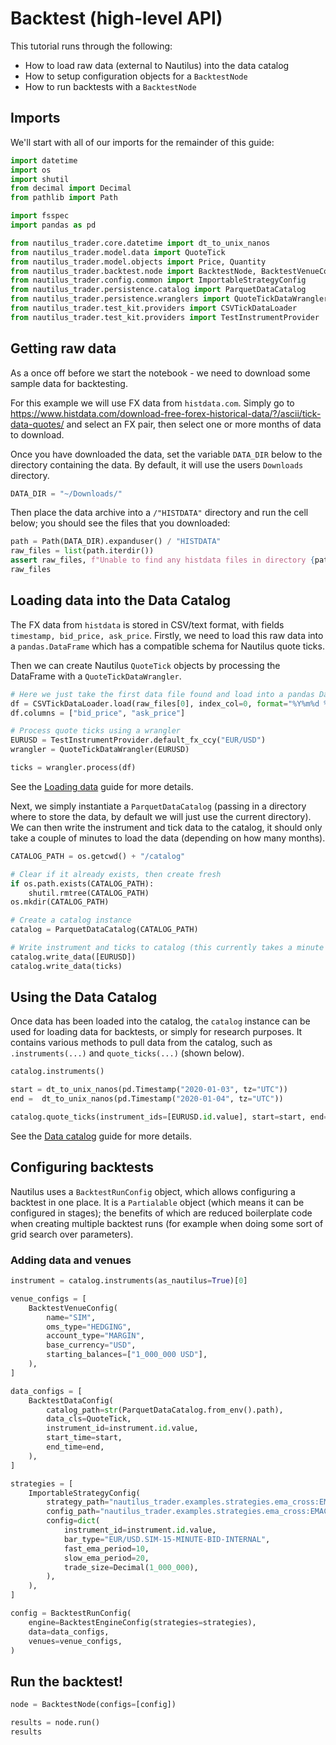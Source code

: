 # Backtest (high-level API)

This tutorial runs through the following: 
- How to load raw data (external to Nautilus) into the data catalog
- How to setup configuration objects for a `BacktestNode`
- How to run backtests with a  `BacktestNode`

## Imports

We'll start with all of our imports for the remainder of this guide:

```python
import datetime
import os
import shutil
from decimal import Decimal
from pathlib import Path

import fsspec
import pandas as pd

from nautilus_trader.core.datetime import dt_to_unix_nanos
from nautilus_trader.model.data import QuoteTick
from nautilus_trader.model.objects import Price, Quantity
from nautilus_trader.backtest.node import BacktestNode, BacktestVenueConfig, BacktestDataConfig, BacktestRunConfig, BacktestEngineConfig
from nautilus_trader.config.common import ImportableStrategyConfig
from nautilus_trader.persistence.catalog import ParquetDataCatalog
from nautilus_trader.persistence.wranglers import QuoteTickDataWrangler
from nautilus_trader.test_kit.providers import CSVTickDataLoader
from nautilus_trader.test_kit.providers import TestInstrumentProvider
```

## Getting raw data

As a once off before we start the notebook - we need to download some sample data for backtesting.

For this example we will use FX data from `histdata.com`. Simply go to https://www.histdata.com/download-free-forex-historical-data/?/ascii/tick-data-quotes/ and select an FX pair, then select one or more months of data to download.

Once you have downloaded the data, set the variable `DATA_DIR` below to the directory containing the data. By default, it will use the users `Downloads` directory.
<!-- #endregion -->

```python
DATA_DIR = "~/Downloads/"
```

Then place the data archive into a `/"HISTDATA"` directory and run the cell below; you should see the files that you downloaded:

```python
path = Path(DATA_DIR).expanduser() / "HISTDATA"
raw_files = list(path.iterdir())
assert raw_files, f"Unable to find any histdata files in directory {path}"
raw_files
```

## Loading data into the Data Catalog

The FX data from `histdata` is stored in CSV/text format, with fields `timestamp, bid_price, ask_price`.
Firstly, we need to load this raw data into a `pandas.DataFrame` which has a compatible schema for Nautilus quote ticks.

Then we can create Nautilus `QuoteTick` objects by processing the DataFrame with a `QuoteTickDataWrangler`.

```python
# Here we just take the first data file found and load into a pandas DataFrame
df = CSVTickDataLoader.load(raw_files[0], index_col=0, format="%Y%m%d %H%M%S%f")
df.columns = ["bid_price", "ask_price"]

# Process quote ticks using a wrangler
EURUSD = TestInstrumentProvider.default_fx_ccy("EUR/USD")
wrangler = QuoteTickDataWrangler(EURUSD)

ticks = wrangler.process(df)
```

See the [Loading data](../concepts/data) guide for more details.

Next, we simply instantiate a `ParquetDataCatalog` (passing in a directory where to store the data, by default we will just use the current directory).
We can then write the instrument and tick data to the catalog, it should only take a couple of minutes to load the data (depending on how many months).

```python
CATALOG_PATH = os.getcwd() + "/catalog"

# Clear if it already exists, then create fresh
if os.path.exists(CATALOG_PATH):
    shutil.rmtree(CATALOG_PATH)
os.mkdir(CATALOG_PATH)

# Create a catalog instance
catalog = ParquetDataCatalog(CATALOG_PATH)
```

```python
# Write instrument and ticks to catalog (this currently takes a minute - investigating)
catalog.write_data([EURUSD])
catalog.write_data(ticks)
```

## Using the Data Catalog 

Once data has been loaded into the catalog, the `catalog` instance can be used for loading data for backtests, or simply for research purposes. 
It contains various methods to pull data from the catalog, such as `.instruments(...)` and `quote_ticks(...)` (shown below).

```python
catalog.instruments()
```

```python
start = dt_to_unix_nanos(pd.Timestamp("2020-01-03", tz="UTC"))
end =  dt_to_unix_nanos(pd.Timestamp("2020-01-04", tz="UTC"))

catalog.quote_ticks(instrument_ids=[EURUSD.id.value], start=start, end=end)
```

See the [Data catalog](../concepts/data) guide for more details.

## Configuring backtests

Nautilus uses a `BacktestRunConfig` object, which allows configuring a backtest in one place. It is a `Partialable` object (which means it can be configured in stages); the benefits of which are reduced boilerplate code when creating multiple backtest runs (for example when doing some sort of grid search over parameters).

### Adding data and venues

```python
instrument = catalog.instruments(as_nautilus=True)[0]

venue_configs = [
    BacktestVenueConfig(
        name="SIM",
        oms_type="HEDGING",
        account_type="MARGIN",
        base_currency="USD",
        starting_balances=["1_000_000 USD"],
    ),
]

data_configs = [
    BacktestDataConfig(
        catalog_path=str(ParquetDataCatalog.from_env().path),
        data_cls=QuoteTick,
        instrument_id=instrument.id.value,
        start_time=start,
        end_time=end,
    ),
]

strategies = [
    ImportableStrategyConfig(
        strategy_path="nautilus_trader.examples.strategies.ema_cross:EMACross",
        config_path="nautilus_trader.examples.strategies.ema_cross:EMACrossConfig",
        config=dict(
            instrument_id=instrument.id.value,
            bar_type="EUR/USD.SIM-15-MINUTE-BID-INTERNAL",
            fast_ema_period=10,
            slow_ema_period=20,
            trade_size=Decimal(1_000_000),
        ),
    ),
]

config = BacktestRunConfig(
    engine=BacktestEngineConfig(strategies=strategies),
    data=data_configs,
    venues=venue_configs,
)

```

## Run the backtest!

```python
node = BacktestNode(configs=[config])

results = node.run()
results
```
